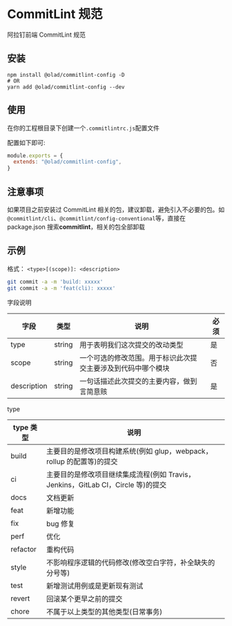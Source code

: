 # CommitLint 规范

阿拉钉前端 CommitLint 规范

## 安装

```shell
npm install @olad/commitlint-config -D
# OR
yarn add @olad/commitlint-config --dev
```

## 使用

在你的工程根目录下创建一个`.commitlintrc.js`配置文件

配置如下即可:

```js
module.exports = {
  extends: "@olad/commitlint-config",
}
```

## 注意事项

如果项目之前安装过 CommitLint 相关的包，建议卸载，避免引入不必要的包。如`@commitlint/cli`、`@commitlint/config-conventional`等，直接在 package.json 搜索**commitlint**，相关的包全部卸载

## 示例

格式： `<type>[(scope)]: <description>`

```bash
git commit -a -m 'build: xxxxx'
git commit -a -m 'feat(cli): xxxxx'
```

字段说明

| 字段        | 类型   | 说明                                                         | 必须 |
| ----------- | ------ | ------------------------------------------------------------ | ---- |
| type        | string | 用于表明我们这次提交的改动类型                               | 是   |
| scope       | string | 一个可选的修改范围。用于标识此次提交主要涉及到代码中哪个模块 | 否   |
| description | string | 一句话描述此次提交的主要内容，做到言简意赅                   | 是   |

type

| type 类型 | 说明                                                                             |
| --------- | -------------------------------------------------------------------------------- |
| build     | 主要目的是修改项目构建系统(例如 glup，webpack，rollup 的配置等)的提交            |
| ci        | 主要目的是修改项目继续集成流程(例如 Travis，Jenkins，GitLab CI，Circle 等)的提交 |
| docs      | 文档更新                                                                         |
| feat      | 新增功能                                                                         |
| fix       | bug 修复                                                                         |
| perf      | 优化                                                                             |
| refactor  | 重构代码                                                                         |
| style     | 不影响程序逻辑的代码修改(修改空白字符，补全缺失的分号等)                         |
| test      | 新增测试用例或是更新现有测试                                                     |
| revert    | 回滚某个更早之前的提交                                                           |
| chore     | 不属于以上类型的其他类型(日常事务)                                               |
